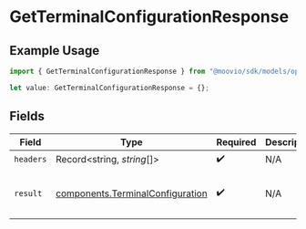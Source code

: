 # GetTerminalConfigurationResponse

## Example Usage

```typescript
import { GetTerminalConfigurationResponse } from "@moovio/sdk/models/operations";

let value: GetTerminalConfigurationResponse = {};
```

## Fields

| Field                                                                                | Type                                                                                 | Required                                                                             | Description                                                                          | Example                                                                              |
| ------------------------------------------------------------------------------------ | ------------------------------------------------------------------------------------ | ------------------------------------------------------------------------------------ | ------------------------------------------------------------------------------------ | ------------------------------------------------------------------------------------ |
| `headers`                                                                            | Record<string, *string*[]>                                                           | :heavy_check_mark:                                                                   | N/A                                                                                  |                                                                                      |
| `result`                                                                             | [components.TerminalConfiguration](../../models/components/terminalconfiguration.md) | :heavy_check_mark:                                                                   | N/A                                                                                  | {<br/>"configuration": "Zm9vYmFyCg=="<br/>}                                          |